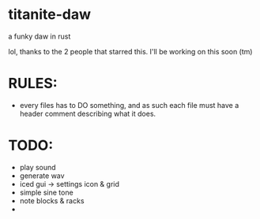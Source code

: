 # titanite-daw
a funky daw in rust

lol, thanks to the 2 people that starred this. I'll be working on this soon (tm)

# RULES:
- every files has to DO something, and as such each file must have a header comment describing what it does.

# TODO: 
- play sound
- generate wav
- iced gui -> settings icon & grid
- simple sine tone
- note blocks & racks
- 

